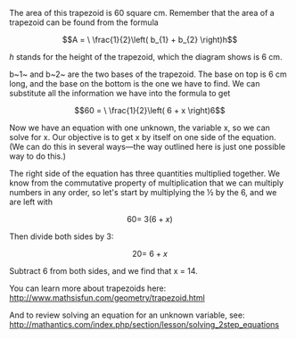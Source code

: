 The area of this trapezoid is 60 square cm. Remember
that the area of a trapezoid can be found from the formula

$$A = \ \frac{1}{2}\left( b_{1} + b_{2} \right)h$$

*h* stands for the height of the trapezoid, which the diagram shows is 6
cm.

b~1~ and b~2~ are the two bases of the trapezoid. The base on top is 6
cm long, and the base on the bottom is the one we have to find. We can
substitute all the information we have into the formula to get

$$60 = \ \frac{1}{2}\left( 6 + x \right)6$$

Now we have an equation with one unknown, the variable x, so we can
solve for x. Our objective is to get x by itself on one side of the
equation. (We can do this in several ways—the way outlined here is just
one possible way to do this.)

The right side of the equation has three quantities multiplied together.
We know from the commutative property of multiplication that we can
multiply numbers in any order, so let's start by multiplying the ½ by
the 6, and we are left with

$$60 = \ 3\left( 6 + x \right)$$

Then divide both sides by 3:

$$20 = \ 6 + x$$

Subtract 6 from both sides, and we find that x = 14.

You can learn more about trapezoids here:
<http://www.mathsisfun.com/geometry/trapezoid.html>

And to review solving an equation for an unknown variable, see:
<http://mathantics.com/index.php/section/lesson/solving_2step_equations>
